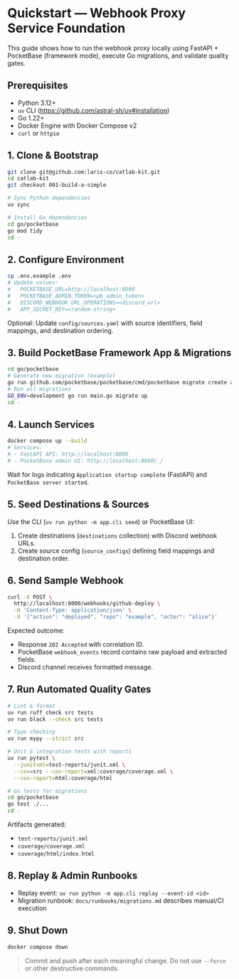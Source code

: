 # Quickstart — Webhook Proxy Service Foundation

This guide shows how to run the webhook proxy locally using FastAPI + PocketBase (framework mode), execute Go migrations, and validate quality gates.

## Prerequisites
- Python 3.12+
- `uv` CLI (https://github.com/astral-sh/uv#installation)
- Go 1.22+
- Docker Engine with Docker Compose v2
- `curl` or `httpie`

## 1. Clone & Bootstrap
```bash
git clone git@github.com:laris-co/catlab-kit.git
cd catlab-kit
git checkout 001-build-a-simple

# Sync Python dependencies
uv sync

# Install Go dependencies
cd go/pocketbase
go mod tidy
cd -
```

## 2. Configure Environment
```bash
cp .env.example .env
# Update values:
#   POCKETBASE_URL=http://localhost:8090
#   POCKETBASE_ADMIN_TOKEN=<pb_admin_token>
#   DISCORD_WEBHOOK_URL_OPERATIONS=<discord_url>
#   APP_SECRET_KEY=<random-string>
```

Optional: Update `config/sources.yaml` with source identifiers, field mappings, and destination ordering.

## 3. Build PocketBase Framework App & Migrations
```bash
cd go/pocketbase
# Generate new migration (example)
go run github.com/pocketbase/pocketbase/cmd/pocketbase migrate create add_new_collection
# Run all migrations
GO_ENV=development go run main.go migrate up
cd -
```

## 4. Launch Services
```bash
docker compose up --build
# Services:
# - FastAPI API: http://localhost:8000
# - PocketBase admin UI: http://localhost:8090/_/
```

Wait for logs indicating `Application startup complete` (FastAPI) and `PocketBase server started`.

## 5. Seed Destinations & Sources
Use the CLI (`uv run python -m app.cli seed`) or PocketBase UI:
1. Create destinations (`destinations` collection) with Discord webhook URLs.
2. Create source config (`source_configs`) defining field mappings and destination order.

## 6. Send Sample Webhook
```bash
curl -X POST \
  http://localhost:8000/webhooks/github-deploy \
  -H 'Content-Type: application/json' \
  -d '{"action": "deployed", "repo": "example", "actor": "alice"}'
```

Expected outcome:
- Response `202 Accepted` with correlation ID.
- PocketBase `webhook_events` record contains raw payload and extracted fields.
- Discord channel receives formatted message.

## 7. Run Automated Quality Gates
```bash
# Lint & format
uv run ruff check src tests
uv run black --check src tests

# Type checking
uv run mypy --strict src

# Unit & integration tests with reports
uv run pytest \
  --junitxml=test-reports/junit.xml \
  --cov=src --cov-report=xml:coverage/coverage.xml \
  --cov-report=html:coverage/html

# Go tests for migrations
cd go/pocketbase
go test ./...
cd -
```

Artifacts generated:
- `test-reports/junit.xml`
- `coverage/coverage.xml`
- `coverage/html/index.html`

## 8. Replay & Admin Runbooks
- Replay event: `uv run python -m app.cli replay --event-id <id>`
- Migration runbook: `docs/runbooks/migrations.md` describes manual/CI execution

## 9. Shut Down
```bash
docker compose down
```

> Commit and push after each meaningful change. Do not use `--force` or other destructive commands.
